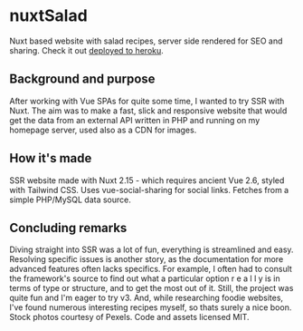 # nuxtSalad
Nuxt based website with salad recipes, server side rendered for SEO and sharing.
Check it out [deployed to heroku](https://nuxt-recipes.herokuapp.com/).

## Background and purpose
After working with Vue SPAs for quite some time, I wanted to try SSR with Nuxt.
The aim was to make a fast, slick and responsive website that would get the data from an external API written in PHP and running on my homepage server, used also as a CDN for images.

## How it's made
SSR website made with Nuxt 2.15 - which requires ancient Vue 2.6, styled with Tailwind CSS. 
Uses vue-social-sharing for social links. Fetches from a simple PHP/MySQL data source.

## Concluding remarks
Diving straight into SSR was a lot of fun, everything is streamlined and easy.
Resolving specific issues is another story, as the documentation for more advanced features
often lacks specifics. For example, I often had to consult the framework's source to
find out what a particular option r e a l l y is in terms of type or structure, 
and to get the most out of it. Still, the project was quite fun and I'm eager to try v3. 
And, while researching foodie websites, I've found numerous interesting recipes myself, 
so thats surely a nice boon.
Stock photos courtesy of Pexels.
Code and assets licensed MIT.